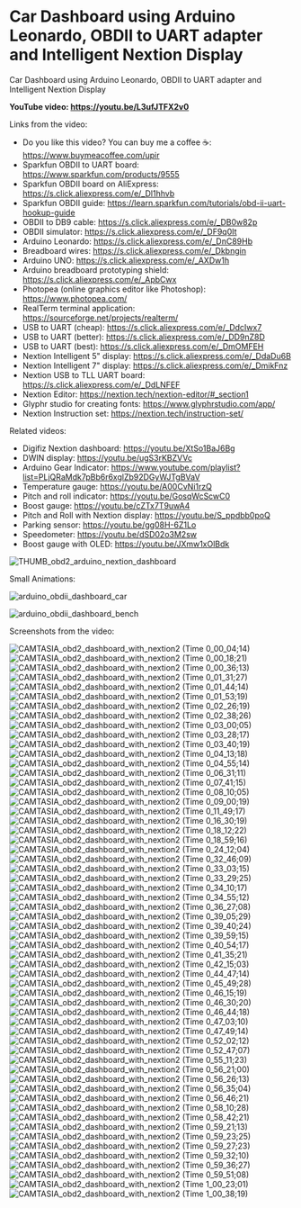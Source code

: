 # Car Dashboard using Arduino Leonardo, OBDII to UART adapter and Intelligent Nextion Display
Car Dashboard using Arduino Leonardo, OBDII to UART adapter and Intelligent Nextion Display

**YouTube video: https://youtu.be/L3ufJTFX2v0**



Links from the video:
- Do you like this video? You can buy me a coffee ☕: https://www.buymeacoffee.com/upir
- Sparkfun OBDII to UART board: https://www.sparkfun.com/products/9555
- Sparkfun OBDII board on AliExpress: https://s.click.aliexpress.com/e/_Dl1hhvb
- Sparkfun OBDII guide: https://learn.sparkfun.com/tutorials/obd-ii-uart-hookup-guide
- OBDII to DB9 cable: https://s.click.aliexpress.com/e/_DB0w82p
- OBDII simulator: https://s.click.aliexpress.com/e/_DF9q0It
- Arduino Leonardo: https://s.click.aliexpress.com/e/_DnC89Hb
- Breadboard wires: https://s.click.aliexpress.com/e/_Dkbngin
- Arduino UNO: https://s.click.aliexpress.com/e/_AXDw1h
- Arduino breadboard prototyping shield: https://s.click.aliexpress.com/e/_ApbCwx
- Photopea (online graphics editor like Photoshop): https://www.photopea.com/
- RealTerm terminal application: https://sourceforge.net/projects/realterm/
- USB to UART (cheap): https://s.click.aliexpress.com/e/_DdcIwx7
- USB to UART (better): https://s.click.aliexpress.com/e/_DD9nZ8D
- USB to UART (best): https://s.click.aliexpress.com/e/_DmOMFEH
- Nextion Intelligent 5" display: https://s.click.aliexpress.com/e/_DdaDu6B
- Nextion Intelligent 7" display: https://s.click.aliexpress.com/e/_DmikFnz
- Nextion USB to TLL UART board: https://s.click.aliexpress.com/e/_DdLNFEF
- Nextion Editor: https://nextion.tech/nextion-editor/#_section1
- Glyphr studio for creating fonts: https://www.glyphrstudio.com/app/
- Nextion Instruction set: https://nextion.tech/instruction-set/

Related videos:
- Digifiz Nextion dashboard: https://youtu.be/XtSo1BaJ6Bg
- DWIN display: https://youtu.be/ugS3rKBZVVc
- Arduino Gear Indicator: https://www.youtube.com/playlist?list=PLjQRaMdk7pBb6r6xglZb92DGyWJTgBVaV
- Temperature gauge: https://youtu.be/A00CvNi1rzQ
- Pitch and roll indicator: https://youtu.be/GosqWcScwC0
- Boost gauge: https://youtu.be/cZTx7T9uwA4
- Pitch and Roll with Nextion display: https://youtu.be/S_ppdbb0poQ
- Parking sensor: https://youtu.be/gg08H-6Z1Lo
- Speedometer: https://youtu.be/dSD02o3M2sw
- Boost gauge with OLED: https://youtu.be/JXmw1xOlBdk





![THUMB_obd2_arduino_nextion_dashboard](https://github.com/user-attachments/assets/20840c8d-ca75-42f5-ab23-f33b5f5bb5ef)



Small Animations:

![arduino_obdii_dashboard_car](https://github.com/user-attachments/assets/5deb50ed-648a-4f7d-a389-30fb401c9df9)

![arduino_obdii_dashboard_bench](https://github.com/user-attachments/assets/2020e6eb-f877-4e28-9ba7-6d5865c97643)



Screenshots from the video:

![CAMTASIA_obd2_dashboard_with_nextion2 (Time 0_00_04;14)](https://github.com/user-attachments/assets/47e54c0a-f120-4385-922b-f941fc304764)
![CAMTASIA_obd2_dashboard_with_nextion2 (Time 0_00_18;21)](https://github.com/user-attachments/assets/cc76e242-c38f-4170-9596-b2b18dc84a8f)
![CAMTASIA_obd2_dashboard_with_nextion2 (Time 0_00_36;13)](https://github.com/user-attachments/assets/7499d7a5-6904-4d34-91d6-5d577f97cc07)
![CAMTASIA_obd2_dashboard_with_nextion2 (Time 0_01_31;27)](https://github.com/user-attachments/assets/c4b78ba9-7003-4615-8455-ee5567822191)
![CAMTASIA_obd2_dashboard_with_nextion2 (Time 0_01_44;14)](https://github.com/user-attachments/assets/3e4b674a-a2ba-48e8-8428-aac004f31822)
![CAMTASIA_obd2_dashboard_with_nextion2 (Time 0_01_53;19)](https://github.com/user-attachments/assets/c6246c5a-14e9-4ae0-87e8-7871830cf917)
![CAMTASIA_obd2_dashboard_with_nextion2 (Time 0_02_26;19)](https://github.com/user-attachments/assets/9ce23573-1962-42bd-be94-fd612143c898)
![CAMTASIA_obd2_dashboard_with_nextion2 (Time 0_02_38;26)](https://github.com/user-attachments/assets/f600de2c-80c9-43b6-ac9c-4d8ee82749d1)
![CAMTASIA_obd2_dashboard_with_nextion2 (Time 0_03_00;05)](https://github.com/user-attachments/assets/4fba1b4a-4f18-49ca-b67b-e8a6eda88c9d)
![CAMTASIA_obd2_dashboard_with_nextion2 (Time 0_03_28;17)](https://github.com/user-attachments/assets/167d07c8-374e-4c7b-8b00-1a191e81652d)
![CAMTASIA_obd2_dashboard_with_nextion2 (Time 0_03_40;19)](https://github.com/user-attachments/assets/7d0d2d1b-fa6f-471e-8c43-aa75c4215109)
![CAMTASIA_obd2_dashboard_with_nextion2 (Time 0_04_13;18)](https://github.com/user-attachments/assets/924a1e14-5881-4c3f-a01b-5fe33fff3b83)
![CAMTASIA_obd2_dashboard_with_nextion2 (Time 0_04_55;14)](https://github.com/user-attachments/assets/060cd7af-116a-4dc1-9962-fa192eeda31d)
![CAMTASIA_obd2_dashboard_with_nextion2 (Time 0_06_31;11)](https://github.com/user-attachments/assets/a70d7edb-d5db-4dda-848a-926dad6a6af3)
![CAMTASIA_obd2_dashboard_with_nextion2 (Time 0_07_41;15)](https://github.com/user-attachments/assets/e6ffac1b-4fa2-4ca3-a568-39b2637231bf)
![CAMTASIA_obd2_dashboard_with_nextion2 (Time 0_08_10;05)](https://github.com/user-attachments/assets/2caaaf3c-ea29-4c3d-b38f-9d9b1dc44c64)
![CAMTASIA_obd2_dashboard_with_nextion2 (Time 0_09_00;19)](https://github.com/user-attachments/assets/1806d0f8-08f3-4c0a-9fef-92c39e4c4bed)
![CAMTASIA_obd2_dashboard_with_nextion2 (Time 0_11_49;17)](https://github.com/user-attachments/assets/dc683390-e893-4940-87a2-902d0e0b121f)
![CAMTASIA_obd2_dashboard_with_nextion2 (Time 0_16_30;19)](https://github.com/user-attachments/assets/eea1ffec-006f-48af-813c-9f74396b33cc)
![CAMTASIA_obd2_dashboard_with_nextion2 (Time 0_18_12;22)](https://github.com/user-attachments/assets/e6883021-5ec3-4ac0-a576-a80b08e3832a)
![CAMTASIA_obd2_dashboard_with_nextion2 (Time 0_18_59;16)](https://github.com/user-attachments/assets/6628520c-4ea3-45f9-a7a6-5a2ffdd780f5)
![CAMTASIA_obd2_dashboard_with_nextion2 (Time 0_24_12;04)](https://github.com/user-attachments/assets/26495c53-6aab-4b5d-bba9-caf7d8a61605)
![CAMTASIA_obd2_dashboard_with_nextion2 (Time 0_32_46;09)](https://github.com/user-attachments/assets/f69ab7c9-1423-49e2-a3cb-18a3d8c89379)
![CAMTASIA_obd2_dashboard_with_nextion2 (Time 0_33_03;15)](https://github.com/user-attachments/assets/1d561ebc-da84-47be-a055-8ec024eb6201)
![CAMTASIA_obd2_dashboard_with_nextion2 (Time 0_33_29;25)](https://github.com/user-attachments/assets/c3f56393-90e6-4f21-9a7c-bac6f436b93f)
![CAMTASIA_obd2_dashboard_with_nextion2 (Time 0_34_10;17)](https://github.com/user-attachments/assets/c72778a4-4c02-441b-8092-c0ff3e197073)
![CAMTASIA_obd2_dashboard_with_nextion2 (Time 0_34_55;12)](https://github.com/user-attachments/assets/b773b782-3211-4056-899b-685d4f6e2278)
![CAMTASIA_obd2_dashboard_with_nextion2 (Time 0_36_27;08)](https://github.com/user-attachments/assets/a3f1a189-37ff-4ec9-a0d0-d863c2cc31d8)
![CAMTASIA_obd2_dashboard_with_nextion2 (Time 0_39_05;29)](https://github.com/user-attachments/assets/6bc76556-8871-4eb7-9fa3-c012a4d0905e)
![CAMTASIA_obd2_dashboard_with_nextion2 (Time 0_39_40;24)](https://github.com/user-attachments/assets/d54e925b-f457-45c3-82c4-08ceb0e48d2b)
![CAMTASIA_obd2_dashboard_with_nextion2 (Time 0_39_59;15)](https://github.com/user-attachments/assets/5570285b-676b-4297-80a5-f86bac2e26c2)
![CAMTASIA_obd2_dashboard_with_nextion2 (Time 0_40_54;17)](https://github.com/user-attachments/assets/d40801db-c257-47a6-90e0-26c17e2ac600)
![CAMTASIA_obd2_dashboard_with_nextion2 (Time 0_41_35;21)](https://github.com/user-attachments/assets/6e0b1da4-7bbd-46af-896d-467a0acf7434)
![CAMTASIA_obd2_dashboard_with_nextion2 (Time 0_42_15;03)](https://github.com/user-attachments/assets/e080008c-f0f7-4574-ad11-e17cda65d3db)
![CAMTASIA_obd2_dashboard_with_nextion2 (Time 0_44_47;14)](https://github.com/user-attachments/assets/28f10f2f-4107-482d-92bb-9ec35a5e46db)
![CAMTASIA_obd2_dashboard_with_nextion2 (Time 0_45_49;28)](https://github.com/user-attachments/assets/6be99e9e-13ad-45e3-862a-21615e5c92d3)
![CAMTASIA_obd2_dashboard_with_nextion2 (Time 0_46_15;19)](https://github.com/user-attachments/assets/42336fcd-fff6-4215-a51d-323c4e6e56af)
![CAMTASIA_obd2_dashboard_with_nextion2 (Time 0_46_30;20)](https://github.com/user-attachments/assets/ed6dc469-a922-4e88-a5c4-a03c515400a4)
![CAMTASIA_obd2_dashboard_with_nextion2 (Time 0_46_44;18)](https://github.com/user-attachments/assets/e9b35a8e-04c9-4109-bb32-087d4a4b17b9)
![CAMTASIA_obd2_dashboard_with_nextion2 (Time 0_47_03;10)](https://github.com/user-attachments/assets/6728fadc-fceb-41d4-a8ac-3ce08eaab51b)
![CAMTASIA_obd2_dashboard_with_nextion2 (Time 0_47_49;14)](https://github.com/user-attachments/assets/95f4e551-7d2f-44d4-9149-4a7591886925)
![CAMTASIA_obd2_dashboard_with_nextion2 (Time 0_52_02;12)](https://github.com/user-attachments/assets/1ba784b9-a279-455f-96fc-877c689f9a86)
![CAMTASIA_obd2_dashboard_with_nextion2 (Time 0_52_47;07)](https://github.com/user-attachments/assets/dbb20d9d-09cd-4e8a-adff-73461cdd6050)
![CAMTASIA_obd2_dashboard_with_nextion2 (Time 0_55_11;23)](https://github.com/user-attachments/assets/7e214af4-d672-4fb1-9209-45f26ac5bab1)
![CAMTASIA_obd2_dashboard_with_nextion2 (Time 0_56_21;00)](https://github.com/user-attachments/assets/8e0054d0-82ee-4c17-9608-03da5f1082e1)
![CAMTASIA_obd2_dashboard_with_nextion2 (Time 0_56_26;13)](https://github.com/user-attachments/assets/1684ae26-8974-425c-bee3-c12dd00e2b25)
![CAMTASIA_obd2_dashboard_with_nextion2 (Time 0_56_35;04)](https://github.com/user-attachments/assets/4dd9fab0-ca67-477f-af3b-2731bf0f6775)
![CAMTASIA_obd2_dashboard_with_nextion2 (Time 0_56_46;21)](https://github.com/user-attachments/assets/a2eb2392-bf25-45c5-90af-9bc2e44efba5)
![CAMTASIA_obd2_dashboard_with_nextion2 (Time 0_58_10;28)](https://github.com/user-attachments/assets/6d0bcbc8-ba11-42ff-a4cd-6787587bde14)
![CAMTASIA_obd2_dashboard_with_nextion2 (Time 0_58_42;21)](https://github.com/user-attachments/assets/a6c1bd33-7ce9-4b09-8bfe-9bd405270469)
![CAMTASIA_obd2_dashboard_with_nextion2 (Time 0_59_21;13)](https://github.com/user-attachments/assets/969b93c0-7652-4ae7-989e-dbb90a749615)
![CAMTASIA_obd2_dashboard_with_nextion2 (Time 0_59_23;25)](https://github.com/user-attachments/assets/6f39a1c5-c814-4647-bba1-2dd9ef1b0ca4)
![CAMTASIA_obd2_dashboard_with_nextion2 (Time 0_59_27;23)](https://github.com/user-attachments/assets/cb553a8c-8987-47eb-a2ae-fd7f80c89fab)
![CAMTASIA_obd2_dashboard_with_nextion2 (Time 0_59_32;10)](https://github.com/user-attachments/assets/b0d3abbe-3a33-4646-a603-01aa4f1eca65)
![CAMTASIA_obd2_dashboard_with_nextion2 (Time 0_59_36;27)](https://github.com/user-attachments/assets/d735d61c-8c04-4361-b76c-b2c948acafe2)
![CAMTASIA_obd2_dashboard_with_nextion2 (Time 0_59_51;08)](https://github.com/user-attachments/assets/5ab03586-e4a4-4555-ac44-9209be32d69c)
![CAMTASIA_obd2_dashboard_with_nextion2 (Time 1_00_23;01)](https://github.com/user-attachments/assets/595eea46-f325-4342-aa9b-d450902f9e24)
![CAMTASIA_obd2_dashboard_with_nextion2 (Time 1_00_38;19)](https://github.com/user-attachments/assets/0626cb4b-e914-43d7-a2f0-f09b7a0dd254)




